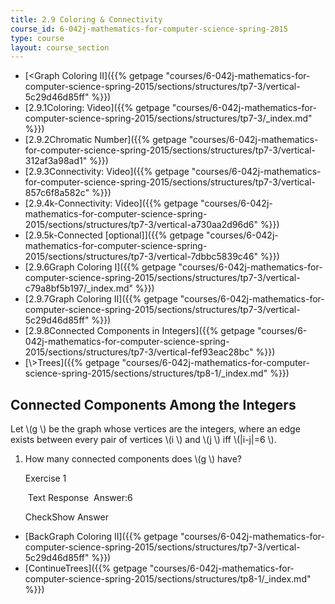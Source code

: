```yaml
---
title: 2.9 Coloring & Connectivity
course_id: 6-042j-mathematics-for-computer-science-spring-2015
type: course
layout: course_section
---
```

*   [<Graph Coloring II]({{% getpage "courses/6-042j-mathematics-for-computer-science-spring-2015/sections/structures/tp7-3/vertical-5c29d46d85ff" %}})
*   [2.9.1Coloring: Video]({{% getpage "courses/6-042j-mathematics-for-computer-science-spring-2015/sections/structures/tp7-3/_index.md" %}})
*   [2.9.2Chromatic Number]({{% getpage "courses/6-042j-mathematics-for-computer-science-spring-2015/sections/structures/tp7-3/vertical-312af3a98ad1" %}})
*   [2.9.3Connectivity: Video]({{% getpage "courses/6-042j-mathematics-for-computer-science-spring-2015/sections/structures/tp7-3/vertical-857c6f8a582c" %}})
*   [2.9.4k-Connectivity: Video]({{% getpage "courses/6-042j-mathematics-for-computer-science-spring-2015/sections/structures/tp7-3/vertical-a730aa2d96d6" %}})
*   [2.9.5k-Connected \[optional\]]({{% getpage "courses/6-042j-mathematics-for-computer-science-spring-2015/sections/structures/tp7-3/vertical-7dbbc5839c46" %}})
*   [2.9.6Graph Coloring I]({{% getpage "courses/6-042j-mathematics-for-computer-science-spring-2015/sections/structures/tp7-3/vertical-c79a8bf5b197/_index.md" %}})
*   [2.9.7Graph Coloring II]({{% getpage "courses/6-042j-mathematics-for-computer-science-spring-2015/sections/structures/tp7-3/vertical-5c29d46d85ff" %}})
*   [2.9.8Connected Components in Integers]({{% getpage "courses/6-042j-mathematics-for-computer-science-spring-2015/sections/structures/tp7-3/vertical-fef93eac28bc" %}})
*   [\\>Trees]({{% getpage "courses/6-042j-mathematics-for-computer-science-spring-2015/sections/structures/tp8-1/_index.md" %}})

Connected Components Among the Integers
---------------------------------------

  

Let \\(g \\) be the graph whose vertices are the integers, where an edge exists between every pair of vertices \\(i \\) and \\(j \\) iff \\(|i-j|=6 \\).

1.  How many connected components does \\(g \\) have?
    
    Exercise 1
    
    &nbsp;Text Response&nbsp; Answer:6
    
    CheckShow Answer
    

*   [BackGraph Coloring II]({{% getpage "courses/6-042j-mathematics-for-computer-science-spring-2015/sections/structures/tp7-3/vertical-5c29d46d85ff" %}})
*   [ContinueTrees]({{% getpage "courses/6-042j-mathematics-for-computer-science-spring-2015/sections/structures/tp8-1/_index.md" %}})